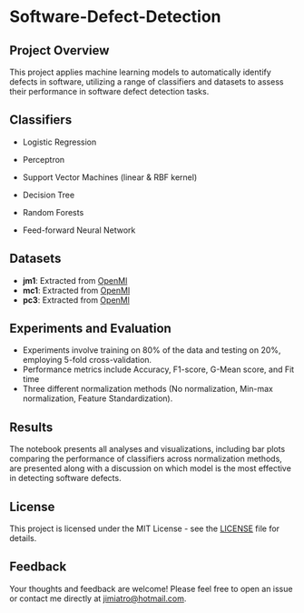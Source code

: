 # Software-Defect-Detection

## Project Overview
This project applies machine learning models to automatically identify defects in software, utilizing a range of classifiers and datasets to assess their performance in software defect detection tasks.

## Classifiers 

- Logistic Regression

- Perceptron

- Support Vector Machines (linear & RBF kernel)

- Decision Tree

- Random Forests

- Feed-forward Neural Network

## Datasets
- **jm1**: Extracted from [OpenMl](https://www.openml.org/search?type=data&status=active&id=1053&sort=runs)
- **mc1**: Extracted from [OpenMl](https://www.openml.org/search?type=data&status=active&id=1056&sort=runs)
- **pc3**: Extracted from [OpenMl](https://www.openml.org/search?type=data&status=active&id=1050&sort=runs)

  

## Experiments and Evaluation
- Experiments involve training on 80% of the data and testing on 20%, employing 5-fold cross-validation. 
- Performance metrics include Accuracy, F1-score, G-Mean score, and Fit time 
- Three different normalization methods (No normalization, Min-max normalization, Feature Standardization).

## Results
The notebook presents all analyses and visualizations, including bar plots comparing the performance of classifiers across normalization methods, are presented along with a discussion on which model is the most effective in detecting software defects.

## License
This project is licensed under the MIT License - see the [LICENSE](LICENSE) file for details.

## Feedback
Your thoughts and feedback are welcome! Please feel free to open an issue or contact me directly at jimiatro@hotmail.com.
